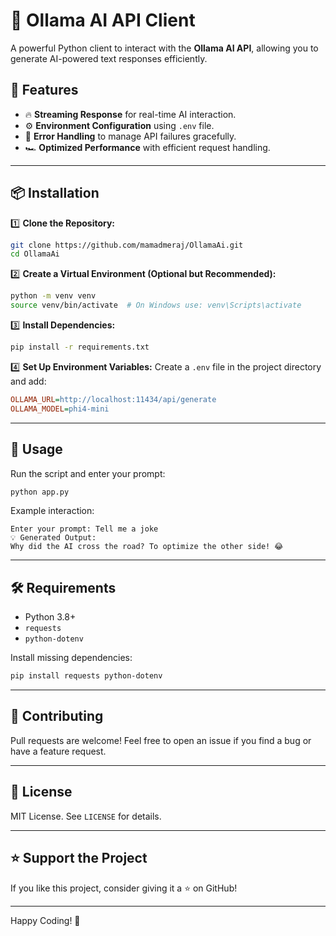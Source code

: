 # 🚀 Ollama AI API Client

A powerful Python client to interact with the **Ollama AI API**, allowing you to generate AI-powered text responses efficiently.

## 📌 Features
- 🔥 **Streaming Response** for real-time AI interaction.
- ⚙️ **Environment Configuration** using `.env` file.
- 🚀 **Error Handling** to manage API failures gracefully.
- 🏎️ **Optimized Performance** with efficient request handling.

---

## 📦 Installation

1️⃣ **Clone the Repository:**
```sh
git clone https://github.com/mamadmeraj/OllamaAi.git
cd OllamaAi
```

2️⃣ **Create a Virtual Environment (Optional but Recommended):**
```sh
python -m venv venv
source venv/bin/activate  # On Windows use: venv\Scripts\activate
```

3️⃣ **Install Dependencies:**
```sh
pip install -r requirements.txt
```

4️⃣ **Set Up Environment Variables:**
Create a `.env` file in the project directory and add:
```ini
OLLAMA_URL=http://localhost:11434/api/generate
OLLAMA_MODEL=phi4-mini
```

---

## 🚀 Usage

Run the script and enter your prompt:
```sh
python app.py
```

Example interaction:
```
Enter your prompt: Tell me a joke
💡 Generated Output:
Why did the AI cross the road? To optimize the other side! 😂
```

---

## 🛠 Requirements
- Python 3.8+
- `requests`
- `python-dotenv`

Install missing dependencies:
```sh
pip install requests python-dotenv
```

---

## 🤝 Contributing
Pull requests are welcome! Feel free to open an issue if you find a bug or have a feature request.

---

## 📜 License
MIT License. See `LICENSE` for details.

---

## ⭐ Support the Project
If you like this project, consider giving it a ⭐ on GitHub!

---

Happy Coding! 🚀

